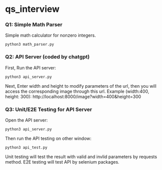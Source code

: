 # qs_interview

### Q1: Simple Math Parser
Simple math calculator for nonzero integers.
```
python3 math_parser.py
```

### Q2: API Server (coded by chatgpt)
First, Run the API server:
```
python3 api_server.py
```

Next, Enter width and height to modify parameters of the url, then you will access the corresponding image through this url.
Example (width:400, height: 300): http://localhost:8000/image?width=400&height=300


### Q3: Unit/E2E Testing for API Server
Open the API server: 
```
python3 api_server.py
```
Then run the API testing on other window:
```
python3 api_test.py
```
Unit testing will test the result with valid and invlid parameters by requests method. E2E testing will test API by selenium packages.
